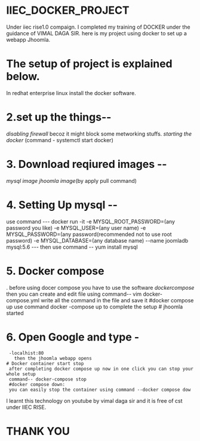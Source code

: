 # IIEC_DOCKER_PROJECT
Under iiec rise1.0 compaign. I completed my training of DOCKER under the guidance of VIMAL DAGA SIR. 
here is my project using docker to set up a webapp Jhoomla.
# The setup of project is explained below.
 In redhat enterprise linux install the docker software.
# 2.set up the things--
*disabling firewall* becoz it might block some metworking stuffs.
                       *starting the docker* (command - systemctl start docker)
# 3. Download reqiured images -- 
*mysql image*
                               *jhoomla image*(by apply pull command)
# 4. Setting Up mysql -- 
use command --- docker run -it -e MYSQL_ROOT_PASSWORD=(any password you like) -e MYSQL_USER=(any user name) -e MYSQL_PASSWORD=(any password(recommended not to use root password) -e MYSQL_DATABASE=(any database name) --name joomladb mysql:5.6
                   --- then use command -- yum install mysql
# 5. Docker compose
.   before using docer compose you have to use the software *dockercompose*
     then you can create and edit file using command-- vim docker-compose.yml
      write all the command in the file and save it
   	#docker compose up
	use command docker -compose up to complete the setup
	# jhoomla started
# 6. Open Google and type -
	 -localhist:80 
	   then the jhoomla webapp opens
	# Docker container start stop
	 after completing docker compose up now in one click you can stop your whole setup
	 command-- docker-compose stop
	 #docker compose down:
	 you can easily stop the container using command --docker compose dow
	 
I learnt this technology on youtube by vimal daga sir and it is free of cst under IIEC RISE.
# THANK YOU
